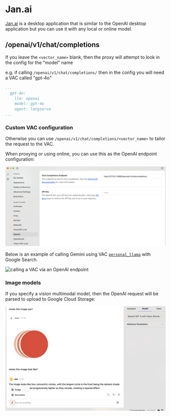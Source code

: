 # Jan.ai

[Jan.ai](https://jan.ai/) is a desktop application that is similar to the OpenAI desktop application but you can use it with any local or online model.

## /openai/v1/chat/completions

If you leave the `<vector_name>` blank, then the proxy will attempt to look in the config for the "model" name

e.g. if calling `/openai/v1/chat/completions/` then in the config you will need a VAC called "gpt-4o"

```yaml
...
  gpt-4o:
    llm: openai
    model: gpt-4o
    agent: langserve
...
```

### Custom VAC configuration

Otherwise you can use `/openai/v1/chat/completions/<vector_name>` to tailor the request to the VAC.

When proxying or using online, you can use this as the OpenAI endpoint configuration:

![Configuring JAN to use the local VAC URL](../img/jan-config.png)

Below is an example of calling Gemini using VAC [`personal_llama`](../VACs/vertex-llamaindex) with Google Search.

![calling a VAC via an OpenAI endpoint](jan-gemini-openai-1.png)

### Image models

If you specify a vision multimodal model, then the OpenAI request will be parsed to upload to Google Cloud Storage:

![specify a vision model and upload an image](../img/jan-image.png)